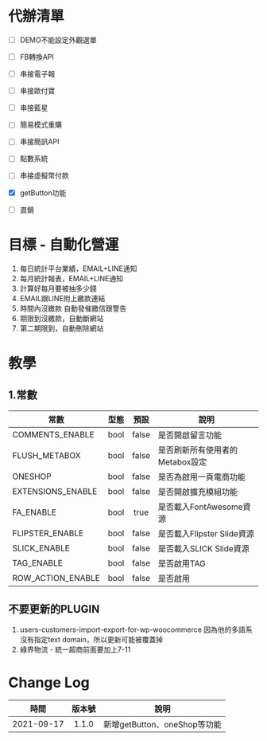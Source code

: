 
# 代辦清單
- [ ] DEMO不能設定外觀選單
- [ ] FB轉換API
- [ ] 串接電子報
- [ ] 串接歐付寶
- [ ] 串接藍星
- [ ] 簡易模式重購
- [ ] 串接簡訊API
- [ ] 點數系統
- [ ] 串接虛擬幣付款
- [X] getButton功能
- [ ] 直銷


# 目標 - 自動化營運

1. 每日統計平台業績，EMAIL+LINE通知
2. 每月統計報表，EMAIL+LINE通知
3. 計算好每月要被抽多少錢
4. EMAIL跟LINE附上繳款連結
5. 時間內沒繳款  自動發催繳信跟警告
6. 期限到沒繳款，自動斷網站
7. 第二期限到，自動刪除網站


# 教學

## 1.常數

常數               | 型態  | 預設  | 說明
-------------------|:-----:|:-----:|------------------------
COMMENTS_ENABLE    | bool  | false | 是否開啟留言功能
FLUSH_METABOX      | bool  | false | 是否刷新所有使用者的Metabox設定
ONESHOP            | bool  | false | 是否為啟用一頁電商功能
EXTENSIONS_ENABLE  | bool  | false | 是否開啟擴充模組功能
FA_ENABLE          | bool  | true  | 是否載入FontAwesome資源
FLIPSTER_ENABLE    | bool  | false | 是否載入Flipster Slide資源
SLICK_ENABLE       | bool  | false | 是否載入SLICK Slide資源
TAG_ENABLE         | bool  | false | 是否啟用TAG
ROW_ACTION_ENABLE  | bool  | false | 是否啟用




## 不要更新的PLUGIN

1. users-customers-import-export-for-wp-woocommerce
因為他的多語系沒有指定text domain，所以更新可能被覆蓋掉
2. 綠界物流 - 統一超商前面要加上7-11

# Change Log

時間            | 版本號 | 說明
----------------|:-----:|------------------------
2021-09-17      | 1.1.0 | 新增getButton、oneShop等功能
